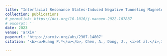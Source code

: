 ```yaml
---
title: "Interfacial Resonance States-Induced Negative Tunneling Magneto-resistance in Orthogonally-Magnetized CoFeB/MgO/CoFeB"
collection: publications
# permalink: https://doi.org/10.1016/j.nanoen.2022.107887
# excerpt: ''
date: 2023
venue: 'arXiv'
paperurl: 'https://arxiv.org/abs/2307.14807'
citation: '<b><u>Huang P.*</u></b>, Chen, A., Dong, J., <i>et al.</i>,Interfacial Resonance States-Induced Negative Tunneling Magneto-resistance in Orthogonally-Magnetized CoFeB/MgO/CoFeB (arXiv:2307.14807, under review by <b><i>Applied Physics Letter</i></b>).'

---
```

<!-- The self-powered wireless switch is one of the successful battery-free electronic products, which can be fully powered by a small mechanical energy harvesting (MEH). In most existing designs, bistable toggling electromagnetic energy harvesters are utilized to extract the mechanical energy associated with the switch toggling motions. Although such MEH modules are already put into volume production, the toggling dynamics and their energy profile have not been seriously investigated yet. This paper gives a comprehensive study of this toggling MEH. The released energy in a toggling action is quantified based on a varying potential well theoretical model. The mechanical–magnetic–electrical interaction within this dynamic system is better revealed with a simulation model built in Matlab Simulink. Experimental results further validate both the theory and simulation. The new insight into these quasi-static MEH systems and their essential potential energy precharging mechanism fills the gap between leading engineering practice and lagging academic study, in terms of application significance, over the last two decades. -->

<!-- [Download paper here](https://doi.org/10.1016/j.nanoen.2022.107887) -->

<!-- Recommended citation: Your Name, You. (2009). "Paper Title Number 1." <i>Journal 1</i>. 1(1). -->

